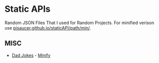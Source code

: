# Static APIs
Random JSON Files That I used for Random Projects. For minified verison use [pisaucer.github.io/staticAPI/path/min/](https://pisaucer.github.io/staticAPI/dadjokes/min/).

## MISC
- [Dad Jokes](https://pisaucer.github.io/staticAPI/dadjokes/) - [Minify](https://pisaucer.github.io/staticAPI/dadjokes/min/)
